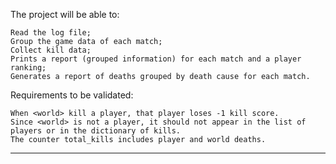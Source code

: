 The project will be able to:

    Read the log file;
    Group the game data of each match;
    Collect kill data;
    Prints a report (grouped information) for each match and a player ranking;
    Generates a report of deaths grouped by death cause for each match.

Requirements to be validated:
   
    When <world> kill a player, that player loses -1 kill score.
    Since <world> is not a player, it should not appear in the list of players or in the dictionary of kills.
    The counter total_kills includes player and world deaths.
-----------------------------------------------------------------------------------------------------------------------------------------------------------------------------------------------------------------------------
